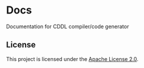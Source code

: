 # Docs
Documentation for CDDL compiler/code generator

## License

This project is licensed under the [Apache License 2.0](https://www.apache.org/licenses/LICENSE-2.0).